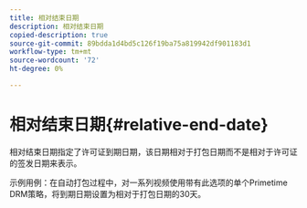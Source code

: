 ```yaml
---
title: 相对结束日期
description: 相对结束日期
copied-description: true
source-git-commit: 89bdda1d4bd5c126f19ba75a819942df901183d1
workflow-type: tm+mt
source-wordcount: '72'
ht-degree: 0%

---
```



# 相对结束日期{#relative-end-date}

相对结束日期指定了许可证到期日期，该日期相对于打包日期而不是相对于许可证的签发日期来表示。

示例用例：在自动打包过程中，对一系列视频使用带有此选项的单个Primetime DRM策略，将到期日期设置为相对于打包日期的30天。
